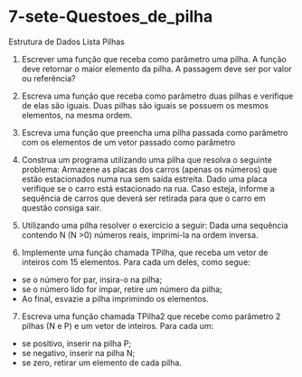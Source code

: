 # 7-sete-Questoes_de_pilha

Estrutura de Dados
Lista Pilhas
1) Escrever uma função que receba como parâmetro uma pilha.
A função deve retornar o maior elemento da pilha. A passagem deve
ser por valor ou referência?

2) Escreva uma função que receba como parâmetro duas pilhas e
verifique de elas são iguais. Duas pilhas são iguais se possuem os
mesmos elementos, na mesma ordem.

3) Escreva uma função que preencha uma pilha passada como
parâmetro com os elementos de um vetor passado como parâmetro

4) Construa um programa utilizando uma pilha que resolva o seguinte
problema:
Armazene as placas dos carros (apenas os números) que estão
estacionados numa rua sem saída estreita. Dado uma placa verifique
se o carro está estacionado na rua. Caso esteja, informe a sequência
de carros que deverá ser retirada para que o carro em questão
consiga sair.

5) Utilizando uma pilha resolver o exercício a seguir:
Dada uma sequência contendo N (N >0) números reais, imprimi-la na
ordem inversa.

6) Implemente uma função chamada TPilha, que receba um vetor de
inteiros com 15 elementos. Para cada um deles, como segue:

- se o número for par, insira-o na pilha;
- se o número lido for ímpar, retire um número da pilha;
- Ao final, esvazie a pilha imprimindo os elementos.

7) Escreva uma função chamada TPilha2 que recebe como parâmetro 2
pilhas (N e P) e um vetor de inteiros. Para cada um:
- se positivo, inserir na pilha P;
- se negativo, inserir na pilha N;
- se zero, retirar um elemento de cada pilha.
